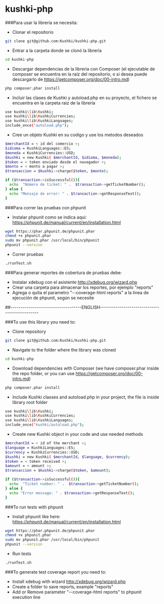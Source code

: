 # kushki-php

###Para usar la librería se necesita:
  - Clonar el repositorio
```sh
git clone git@github.com:Kushki/kushki-php.git
```
  - Entrar a la carpeta donde se clonó la librería
```sh
cd kushki-php
```

  - Descargar dependencias de la libreria con Composer (el ejecutable de composer se encuentra en la raíz del repositorio,
  o si desea puede descargarlo de https://getcomposer.org/doc/00-intro.md)
```sh
php composer.phar install
```
  - Incluir las clases de Kushki y autoload.php en su proyecto, el fichero se encuentra en la carpeta raiz de la librería
```sh
use kushki\lib\Kushki;
use kushki\lib\KushkiCurrencies;
use kushki\lib\KushkiLanguages;
include_once("autoload.php");
```
  - Cree un objeto Kushki en su codigo y use los metodos deseados
```sh
$merchantId = < id del comercio >;
$idioma = KushkiLanguages::ES;
$moneda = KushkiCurrencies::USD;
$kushki = new Kushki( $merchantId, $idioma, $moneda);
$token = < token enviado desde el navegador >;
$monto = < monto a pagar >;
$transaccion = $kushki->charge($token, $monto);

if ($transaction->isSuccessful()){
  echo  "Número de ticket: " .  $transaction->getTicketNumber();
} else {
  echo "Mensaje de error: " . $transaction->getResponseText();
}
```

###Para correr las pruebas con phpunit
  - Instalar phpunit como se indica aqui: https://phpunit.de/manual/current/en/installation.html
```sh
wget https://phar.phpunit.de/phpunit.phar
chmod +x phpunit.phar
sudo mv phpunit.phar /usr/local/bin/phpunit
phpunit --version
```  
  - Correr pruebas
```sh
./runTest.sh
```

###Para generar reportes de cobertura de pruebas debe:
  - Instalar xdebug con el asistente http://xdebug.org/wizard.php
  - Crear una carpeta para almacenar los reportes, por ejemplo "reports"
  - Agrega o quita el parametro "--coverage-html reports" a la linea de ejecución de phpunit, según se necesite 

##------------------------------------ENGLISH-----------------------------------------------

###To use this library you need to:
  - Clone repository
```sh
git clone git@github.com:Kushki/kushki-php.git
```
  - Navigate to the folder where the library was cloned
```sh
cd kushki-php
```

  - Download dependencies with Composer (we have composer.phar inside the repo folder, or you can use
  https://getcomposer.org/doc/00-intro.md)
```sh
php composer.phar install
```
  - Include Kushki classes and autoload.php in your project, the file is inside library root folder
```sh
use kushki\lib\Kushki;
use kushki\lib\KushkiCurrencies;
use kushki\lib\KushkiLanguages;
include_once("kushki/autoload.php");
```
  - Create new Kushki object in your code and use needed methods
```sh
$merchantId = < id of the merchant >;
$language = KushkiLanguages::ES;
$currency = KushkiCurrencies::USD;
$kushki = new Kushki( $merchantId, $language, $currency);
$token = < token received >;
$amount = < amount >;
$transaccion = $kushki->charge($token, $amount);

if ($transaction->isSuccessful()){
  echo  "Ticket number: " .  $transaction->getTicketNumber();
} else {
  echo "Error message: " . $transaction->getResponseText();
}
```

###To run tests with phpunit
  - Install phpunit like here: https://phpunit.de/manual/current/en/installation.html
```sh
wget https://phar.phpunit.de/phpunit.phar
chmod +x phpunit.phar
sudo mv phpunit.phar /usr/local/bin/phpunit
phpunit --version
```  
  - Run tests
```sh
./runTest.sh
```


###To generate test coverage report you need to:
  - Install xdebug with wizard http://xdebug.org/wizard.php
  - Create a folder to save reports, example "reports"
  - Add or Remove parameter "--coverage-html reports" to phpunit execution line 
